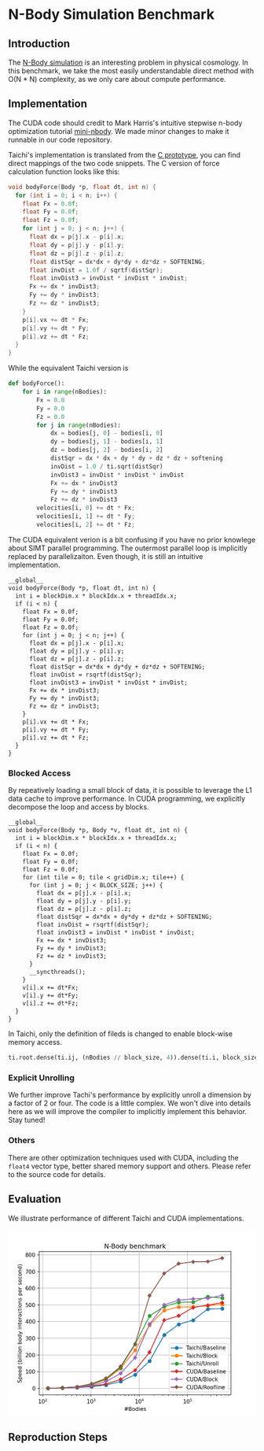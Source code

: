 # N-Body Simulation Benchmark

## Introduction

The [N-Body simulation](ihttps://en.wikipedia.org/wiki/N-body_simulation) is an interesting problem in physical cosmology. 
In this benchmark, we take the most easily understandable direct method with O(N * N) complexity, as we only care about compute performance.

## Implementation

The CUDA code should credit to Mark Harris's intuitive stepwise n-body optimization tutorial [mini-nbody](https://github.com/harrism/mini-nbody). 
We made minor changes to make it runnable in our code repository.

Taichi's implementation is translated from the [C prototype](https://github.com/harrism/mini-nbody/blob/master/nbody.c), you can find direct mappings of the two code snippets. The C version of force calculation function looks like this:

```c
void bodyForce(Body *p, float dt, int n) {
  for (int i = 0; i < n; i++) {
    float Fx = 0.0f; 
    float Fy = 0.0f; 
    float Fz = 0.0f;
    for (int j = 0; j < n; j++) {
      float dx = p[j].x - p[i].x;
      float dy = p[j].y - p[i].y;
      float dz = p[j].z - p[i].z;
      float distSqr = dx*dx + dy*dy + dz*dz + SOFTENING;
      float invDist = 1.0f / sqrtf(distSqr);
      float invDist3 = invDist * invDist * invDist;
      Fx += dx * invDist3; 
      Fy += dy * invDist3; 
      Fz += dz * invDist3;
    }
    p[i].vx += dt * Fx; 
    p[i].vy += dt * Fy; 
    p[i].vz += dt * Fz;
  }
}
```

While the equivalent Taichi version is

```python
def bodyForce():
    for i in range(nBodies):
        Fx = 0.0
        Fy = 0.0
        Fz = 0.0
        for j in range(nBodies):
            dx = bodies[j, 0] - bodies[i, 0]
            dy = bodies[j, 1] - bodies[i, 1]
            dz = bodies[j, 2] - bodies[i, 2]
            distSqr = dx * dx + dy * dy + dz * dz + softening
            invDist = 1.0 / ti.sqrt(distSqr)
            invDist3 = invDist * invDist * invDist
            Fx += dx * invDist3
            Fy += dy * invDist3
            Fz += dz * invDist3
        velocities[i, 0] += dt * Fx;
        velocities[i, 1] += dt * Fy;
        velocities[i, 2] += dt * Fz;
```
The CUDA equivalent verion is a bit confusing if you have no prior knowlege about SIMT parallel programming. The outermost parallel loop is implicitly replaced by parallelizaiton. Even though, it is still an intuitive implementation.
```cuda
__global__
void bodyForce(Body *p, float dt, int n) {
  int i = blockDim.x * blockIdx.x + threadIdx.x;
  if (i < n) {
    float Fx = 0.0f;
    float Fy = 0.0f; 
    float Fz = 0.0f;
    for (int j = 0; j < n; j++) {
      float dx = p[j].x - p[i].x;
      float dy = p[j].y - p[i].y;
      float dz = p[j].z - p[i].z;
      float distSqr = dx*dx + dy*dy + dz*dz + SOFTENING;
      float invDist = rsqrtf(distSqr);
      float invDist3 = invDist * invDist * invDist;
      Fx += dx * invDist3; 
      Fy += dy * invDist3; 
      Fz += dz * invDist3;
    }
    p[i].vx += dt * Fx; 
    p[i].vy += dt * Fy; 
    p[i].vz += dt * Fz;
  }
}
```

### Blocked Access

By repeatively loading a small block of data, it is possible to leverage the L1 data cache to improve performance.
In CUDA programming, we explicitly decompose the loop and access by blocks. 
```cuda
__global__
void bodyForce(Body *p, Body *v, float dt, int n) {
  int i = blockDim.x * blockIdx.x + threadIdx.x;
  if (i < n) {
    float Fx = 0.0f; 
    float Fy = 0.0f; 
    float Fz = 0.0f;
    for (int tile = 0; tile < gridDim.x; tile++) {
      for (int j = 0; j < BLOCK_SIZE; j++) {
        float dx = p[j].x - p[i].x;
        float dy = p[j].y - p[i].y;
        float dz = p[j].z - p[i].z;
        float distSqr = dx*dx + dy*dy + dz*dz + SOFTENING;
        float invDist = rsqrtf(distSqr);
        float invDist3 = invDist * invDist * invDist;
        Fx += dx * invDist3;
        Fy += dy * invDist3;
        Fz += dz * invDist3;
      }
      __syncthreads();
    }
    v[i].x += dt*Fx;
    v[i].y += dt*Fy;
    v[i].z += dt*Fz;
  }
}
```

In Taichi, only the definition of fileds is changed to enable block-wise memory access.

```python
ti.root.dense(ti.ij, (nBodies // block_size, 4)).dense(ti.i, block_size).place(bodies)
```

### Explicit Unrolling

We further improve Tachi's performance by explicitly unroll a dimension by a factor of 2 or four. 
The code is a little complex. 
We won't dive into details here as we will improve the compiler to implicitly implement this behavior. Stay tuned! 

### Others

There are other optimization techniques used with CUDA, including the `float4` vector type, better shared memory support and others. Please refer to the source code for details.

## Evaluation

We illustrate performance of different Taichi and CUDA implementations.

<p align="center">
<img src="fig/bench_roofline.png" width="560">
</p>

## Reproduction Steps

